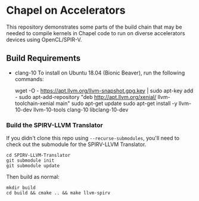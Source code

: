 # Chapel on Accelerators

This repository demonstrates some parts of the build chain that may be needed to compile kernels in Chapel code to run on diverse accelerators devices using OpenCL/SPIR-V.

## Build Requirements

- clang-10
  To install on Ubuntu 18.04 (Bionic Beaver), run the following commands:
  
    wget -O - https://apt.llvm.org/llvm-snapshot.gpg.key | sudo apt-key add -
    sudo apt-add-repository "deb http://apt.llvm.org/xenial/ llvm-toolchain-xenial main"
    sudo apt-get update
    sudo apt-get install -y llvm-10-dev llvm-10-tools clang-10 libclang-10-dev

### Build the SPIRV-LLVM Translator

If you didn't clone this repo using `--recurse-submodules`, you'll need to check out the submodule for the SPIRV-LLVM Translator.

    cd SPIRV-LLVM-Translator
    git submodule init
    git submodule update

Then build as normal:

    mkdir build
    cd build && cmake .. && make llvm-spirv
